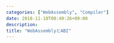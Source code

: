 ```yaml
---
categories: ["WebAssembly", "Compiler"]
date: 2018-11-10T00:49:26+09:00
description:
title: "WebAssemblyとABI"
---
```

<section data-markdown
    data-separator="\n===\n"
    data-vertical="\n---\n"
    data-notes="^Note:">
<script type="text/template">
# WebAssemblyとABI
----------------------
[コンパイラ勉強会 - connpass](https://connpass.com/event/103976/)


<!-- .slide: class="center" -->
===
# About Me
---------
![κeenのアイコン](/images/kappa.png) <!-- .element: style="position:absolute;right:0;z-index:-1" width="20%" -->

 * κeen
 * [@blackenedgold](https://twitter.com/blackenedgold)
 * Github: [KeenS](https://github.com/KeenS)
 * [Idein Inc.](https://idein.jp/)のエンジニア
 * Lisp, ML, Rust, Shell Scriptあたりを書きます

===

# WebAssmblyとは
----------------

* Webブラウザで動く<!-- .element: class="fragment" data-fragment-index="1" -->
* アセンブリ<!-- .element: class="fragment" data-fragment-index="2" -->
* ではない<!-- .element: class="fragment" data-fragment-index="3" -->

===
# WASMの動作環境
------------------------

* ブラウザ
* NodeJS
* [CommonWA](https://github.com/CommonWA/cwa-spec)
* [losfair/IceCore](https://github.com/losfair/IceCore) : Build efficient and reliable backend applications in WebAssembly.
* [Introducing Wasmjit: A kernel mode WebAssembly runtime for Linux | Packt Hub](https://hub.packtpub.com/introducing-wasmjit-a-kernel-mode-webassembly-runtime-for-linux/)
* [piranna/wasmachine: Put WebAssembly in your washing machine](https://github.com/piranna/wasmachine)

===

# 言語としてのWASM
-----------------

* アセンブラっぽい雰囲気
* スタックマシン
* 無限のレジスタ(変数)とスタックがある
* コードの単位は関数
* 上位にモジュールがある
* モジュール毎に1仮想マシン(インスタンス)

===

# コード例1
-----------

```webassembly
(module
  (func $add (param $lhs i32) (param $rhs i32) (result i32)
    get_local $lhs
    get_local $rhs
    i32.add)
  (export "add" (func $add)))
```

===

# コード例2
-----------

``` webassembly
(func $sum1 (param $n i32) (result i32) (local $sum i32) (local $i i32)
  block $break
    loop $loop
      get_local $i
      get_local $n
      i32.ge_s
      br_if $break
      get_local $sum
      get_local $i
      i32.add
      set_local $sum
      get_local $i
      i32.const 1
      i32.add
      set_local $i
      br $loop
    end
  end
  get_local $sum
  return)
```

===
# コード例3
------------

``` webassembly
(func $sum2 (param $n i32) (result i32) (local $sum i32) (local $i i32)
  (block $break
    (loop $loop
      (br_if $break (i32.ge_s (get_local $i) (get_local $n)))
      (set_local $sum (i32.add (get_local $sum) (get_local $i)))
      (set_local $i (i32.add (get_local $i) (i32.const 1)))
      (br $loop)))
  (return (get_local $sum)))
```

===

# WASM詳細
-----------

* 型は4つ (`i32`, `i64`, `f32`, `f64`)
* モジュールに色々ついてくる
  * メモリ
  * 関数import/export
  * グローバル変数
* インスタンスの情報はJS側から色々アクセスできる

===
# import/export
----------------

``` webassembly
(module
  (type $alert_type (func (param i32)))
  (import "module" "alert" (func $alert (type $alert_type)))
  (func $add (param $lhs i32) (param $rhs i32) (result i32)
    get_local $lhs
    get_local $rhs
    i32.add)
  (func $run
    (call $alert (call $add (i32.const 1) (i32.const 2))))
  (export "run" (func $run)))
```

===
# import/export
----------------

``` webassembly
fetch('../out/main.wasm').then(response =>
  response.arrayBuffer()
).then(bytes =>
   WebAssembly.instantiate(bytes, {"module": {"alert": alert}})
).then(results => {
  instance = results.instance;
  instance.exports.run();
}).catch(console.error);
```

===
# メモリのexport
----------------

``` webassembly
(module
  (memory $mem 10)
  (export "memory" (memory $mem)))
```

``` javascript
// メモリを直接いじれる
instance.exports.memory.buffer

```

===
# 本題
------

* この仕様でJS-WASM間のABIどうしたらいい？
  + 型は4種類の即値のみ
  + メモリは触れる
===

# 答え
------

* Rustが既に実装している
* [Rust and WebAssembly](https://github.com/rustwasm)
* 以後追っていく

===
# JS -> Rust
-------------

* Rustでメモリを確保してJSが渡す

===
# JS -> Rust
-------------


``` webassembly
#[wasm_bindgen]
fn greet(name: &str) {
  alert(&format!("hello, {}!", name))
}
```

===
# JS -> Rust
-------------


``` webassembly
function passStringToWasm(arg) {
    const buf = cachedTextEncoder.encode(arg);
    const ptr = wasm.__wbindgen_malloc(buf.length);
    getUint8Memory().set(buf, ptr);
    return [ptr, buf.length];
}
```

===
# JS -> Rust
-------------

``` webassembly
export function greet(arg0) {
    const [ptr0, len0] = passStringToWasm(arg0);
    try {
        return wasm.greet(ptr0, len0);

    } finally {
        wasm.__wbindgen_free(ptr0, len0 * 1);

    }

}
```

===
# Rust -> JS
------------

* 可能ならポインタのまま渡す
* 不可能なら指定されたメモリに書き込む

===

# Rust -> JS
------------
ポインタ

``` rust
#[wasm_bindgen]
impl Universe {
    pub fn new() -> Universe {
        // ...
    }
}
```

===
# Rust -> JS
------------
ポインタ

``` javascript
export class Universe {
    static __wrap(ptr) {
        const obj = Object.create(Universe.prototype);
        obj.ptr = ptr;

        return obj;
    }

    free() {
        const ptr = this.ptr;
        this.ptr = 0;
        freeUniverse(ptr);
    }

    /**
    * @returns {Universe}
    */
    static new() {
        return Universe.__wrap(wasm.universe_new());
    }
}
```

===
# Rust ->  JS
--------
メモリ

``` rust
#[wasm_bindgen]
impl Universe {
    pub fn render(&self) -> String {
        self.to_string()
    }
}

```

===
# Rust -> JS
--------
メモリ

``` javascript

export class Universe {
    render() {
        const retptr = globalArgumentPtr();
        wasm.universe_render(retptr, this.ptr);
        const mem = getUint32Memory();
        const rustptr = mem[retptr / 4];
        const rustlen = mem[retptr / 4 + 1];

        const realRet = getStringFromWasm(rustptr, rustlen).slice();
        wasm.__wbindgen_free(rustptr, rustlen * 1);
        return realRet;

    }
}
```
===
# メモリ
------------
メモリ

``` javascript
let cachedGlobalArgumentPtr = null;
function globalArgumentPtr() {
    if (cachedGlobalArgumentPtr === null) {
        cachedGlobalArgumentPtr = wasm.__wbindgen_global_argument_ptr();
    }
    return cachedGlobalArgumentPtr;
}
```

===
# Rust -> JS
--------
メモリ


``` text
JS     retprt
            |      rustptr
----        |      |            データ
            v      v            v
WASM  [...|   |...|ptr|size|...|   |...]
           |       ^ |          ^
           +-------+ +----------+
```

===
# まとめ
---------

* WebAssemblyというWebとは限らないアセンブリでないものがあるよ
* シンプルな仕様だよ
* 任意のコンパイラ - JS連携できるよ
* RustからJSオブジェクトを扱う話はしてないよ

</script>
</section>
